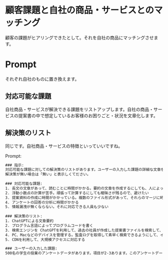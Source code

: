 # 顧客課題と自社の商品・サービスとのマッチング

顧客の課題がヒアリングできたとして。それを自社の商品にマッチングさせます。

# Prompt

それぞれ自社のものに置き換えます。

## 対応可能な課題
自社商品・サービスが解決できる課題をリストアップします。自社の商品・サービスの提案書の中で想定しているお客様のお困りごと・状況を文章化します。

## 解決策のリスト
同じです。自社商品・サービスの特徴といっていいですね。

Prompt:

```cmd
### 指示:
対応可能な課題に対しての解決策のリストがあります。ユーザーの入力した課題の詳細な文章を作成して、対応する解決策をリストアップしてください。
解決策が無い場合は「無い」と表示しくてださい。
 
### 対応可能な課題:
1. 長文の文章があって、読むことに時間がかかる。要約の文章を作成するにしても、人によって品質にばらつきがある
2. 浮動小数点の計算が苦手。頑張って計算するにしても曖昧さが残るので、避けたい
3. 提案資料の作成に時間がかかっている。複数のファイル形式があって、それらのマージに時間がかかる。
4. アンケートの回答の分析に時間がかかる
5. 情報漏洩が無くならない。それに対応できる人員も少ない
 
### 解決策のリスト:
1. ChatGPTによる文章要約
2. プログラム言語によってプログラムコードを書く
3. 検索エンジンを ChatGPTを利用して、過去の社員が作成した提案書ファイルを検索して、現在のお客様の課題に近いものを提示する
4. PC、Macなどのデバイスを管理する。監査ログを取得して素早く検索できるようにして、インシデントレスポンスが迅速にできる
5. CDNを利用して、大規模アクセスに対応する

### ユーザーの入力した課題:
500名の学生の授業のアンケートデータがあります。項目が2-3あります。このアンケートデータから、良かった点と悪かった点を分析したい
```